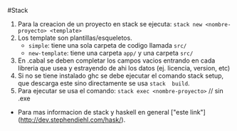 #Stack

1. Para la creacion de un proyecto en stack se ejecuta:
	`stack new <nombre-proyecto> <template>` 
2. Los template son plantillas/esqueletos. 
	* `simple`: tiene una sola carpeta de codigo llamada `src/`
	* `new-template`: tiene una carpeta `app/` y una carpeta `src/`
3. En .cabal se deben completar los campos vacios entrando en cada libreria que usea y estrayendo de ahi los datos (ej. 
licencia, version, etc)
4. Si no se tiene instalado ghc se debe ejecutar el comando stack setup, que descarga este sino directamente se usa `stack 
build`.
5. Para ejecutar se usa el comando:
	`stack exec <nombre-proyecto>` // sin .exe

 
- Para mas informacion de stack y haskell en general ["este link"] (http://dev.stephendiehl.com/hask/).
